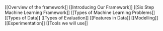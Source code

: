 [[Overview of the framework]]
[[Introducing Our Framework]]
[[Six Step Machine Learning Framework]]
[[Types of Machine Learning Problems]]
[[Types of Data]]
[[Types of Evaluation]]
[[Features in Data]]
[[Modelling]]
[[Experimentation]]
[[Tools we will use]]
